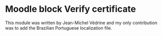 Moodle block Verify certificate
===============================

This module was written by Jean-Michel Védrine and my only contribution was to add the Brazilian Portuguese localization file.
